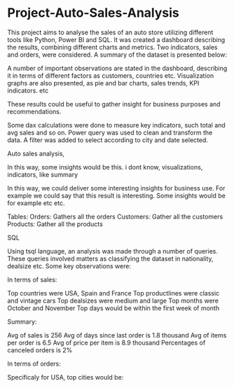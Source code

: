 # Project-Auto-Sales-Analysis


This project aims to analyse the sales of an auto store utilizing different tools like Python, Power BI and SQL. It was created a dashboard describing the results, combining different charts and metrics. Two indicators, sales and orders, were considered. A summary of the dataset is presented below:

A number of important observations are stated in the dashboard, describing it in terms of different factors as customers, countries etc. Visualization graphs are also presented, as pie and bar charts, sales trends, KPI indicators. etc

These results could be useful to gather insight for business purposes and recommendations.


Some dax calculations were done to measure key indicators, such total and avg sales and so on. Power query was used to clean and transform the data. A filter was added to select according to city and date selected. 

Auto sales analysis, 

 In this way, some insights would be this. i dont know, visualizations, indicators, like summary 

In this way, we could deliver some interesting insights for business use. For example we could say that this result is interesting. Some insights would be for example etc etc. 

Tables:
Orders: Gathers all the orders 
Customers: Gather all the customers 
Products: Gather all the products 
 





SQL


Using tsql language, an analysis was made through a number of 
queries. These queries involved matters as classifying the dataset in nationality, dealsize etc. Some key observations were:

In terms of sales:

Top countries were USA, Spain and France 
Top productlines were classic and vintage cars 
Top dealsizes were medium and large
Top months were October and November 
Top days would be within the first week of month

Summary:

Avg of sales is 256
Avg of days since last order is  1.8 thousand
Avg of items per order is 6.5
Avg of price per item is 8.9 thousand 
Percentages of canceled orders is 2%

In terms of orders: 





Specificaly for USA, top cities would be: 



                                                                                                                   
